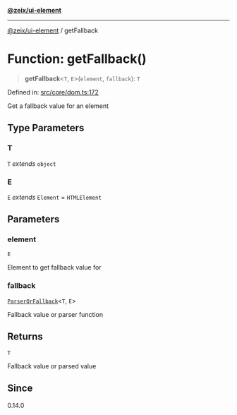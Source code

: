 [**@zeix/ui-element**](../README.md)

***

[@zeix/ui-element](../globals.md) / getFallback

# Function: getFallback()

> **getFallback**\<`T`, `E`\>(`element`, `fallback`): `T`

Defined in: [src/core/dom.ts:172](https://github.com/zeixcom/ui-element/blob/a146453261eafa2845c03f05c1529bc1192370e6/src/core/dom.ts#L172)

Get a fallback value for an element

## Type Parameters

### T

`T` *extends* `object`

### E

`E` *extends* `Element` = `HTMLElement`

## Parameters

### element

`E`

Element to get fallback value for

### fallback

[`ParserOrFallback`](../type-aliases/ParserOrFallback.md)\<`T`, `E`\>

Fallback value or parser function

## Returns

`T`

Fallback value or parsed value

## Since

0.14.0
